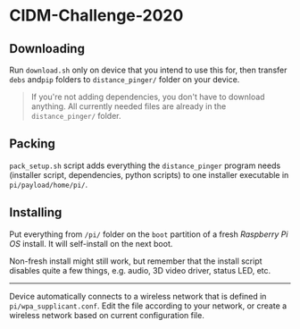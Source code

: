 # CIDM-Challenge-2020

## Downloading

Run `download.sh` only on device that you intend to use this for, then transfer `debs` and`pip` folders to `distance_pinger/` folder on your device.

> If you're not adding dependencies, you don't have to download anything. All currently needed files are already in the `distance_pinger/` folder.

## Packing

`pack_setup.sh` script adds everything the `distance_pinger` program needs (installer script, dependencies, python scripts) to one installer executable in `pi/payload/home/pi/`.

## Installing

Put everything from `/pi/` folder on the `boot` partition of a fresh _Raspberry Pi OS_ install.
It will self-install on the next boot.

Non-fresh install might still work, but remember that the install script disables quite a few things, e.g. audio, 3D video driver, status LED, etc.

---

Device automatically connects to a wireless network that is defined in `pi/wpa_supplicant.conf`. Edit the file according to your network, or create a wireless network based on current configuration file.
